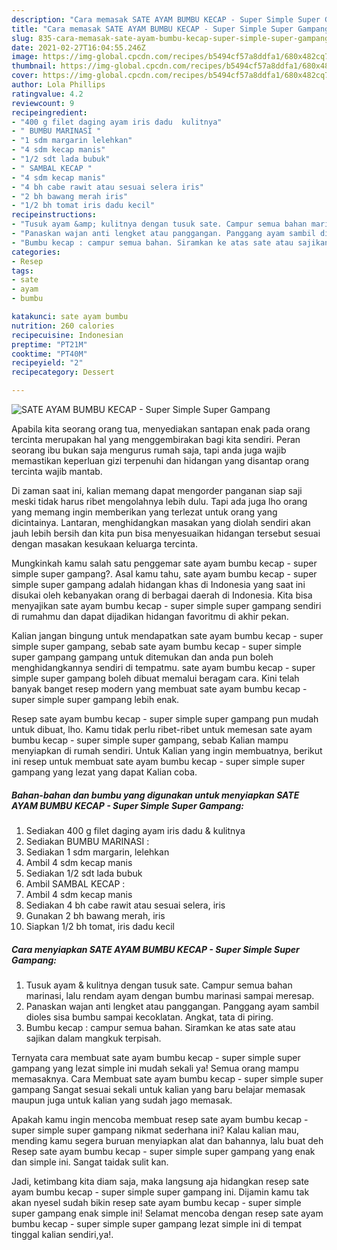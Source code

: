 ```yaml
---
description: "Cara memasak SATE AYAM BUMBU KECAP - Super Simple Super Gampang yang sedap dan Mudah Dibuat"
title: "Cara memasak SATE AYAM BUMBU KECAP - Super Simple Super Gampang yang sedap dan Mudah Dibuat"
slug: 835-cara-memasak-sate-ayam-bumbu-kecap-super-simple-super-gampang-yang-sedap-dan-mudah-dibuat
date: 2021-02-27T16:04:55.246Z
image: https://img-global.cpcdn.com/recipes/b5494cf57a8ddfa1/680x482cq70/sate-ayam-bumbu-kecap-super-simple-super-gampang-foto-resep-utama.jpg
thumbnail: https://img-global.cpcdn.com/recipes/b5494cf57a8ddfa1/680x482cq70/sate-ayam-bumbu-kecap-super-simple-super-gampang-foto-resep-utama.jpg
cover: https://img-global.cpcdn.com/recipes/b5494cf57a8ddfa1/680x482cq70/sate-ayam-bumbu-kecap-super-simple-super-gampang-foto-resep-utama.jpg
author: Lola Phillips
ratingvalue: 4.2
reviewcount: 9
recipeingredient:
- "400 g filet daging ayam iris dadu  kulitnya"
- " BUMBU MARINASI "
- "1 sdm margarin lelehkan"
- "4 sdm kecap manis"
- "1/2 sdt lada bubuk"
- " SAMBAL KECAP "
- "4 sdm kecap manis"
- "4 bh cabe rawit atau sesuai selera iris"
- "2 bh bawang merah iris"
- "1/2 bh tomat iris dadu kecil"
recipeinstructions:
- "Tusuk ayam &amp; kulitnya dengan tusuk sate. Campur semua bahan marinasi, lalu rendam ayam dengan bumbu marinasi sampai meresap."
- "Panaskan wajan anti lengket atau panggangan. Panggang ayam sambil dioles sisa bumbu sampai kecoklatan. Angkat, tata di piring."
- "Bumbu kecap : campur semua bahan. Siramkan ke atas sate atau sajikan dalam mangkuk terpisah."
categories:
- Resep
tags:
- sate
- ayam
- bumbu

katakunci: sate ayam bumbu 
nutrition: 260 calories
recipecuisine: Indonesian
preptime: "PT21M"
cooktime: "PT40M"
recipeyield: "2"
recipecategory: Dessert

---
```



![SATE AYAM BUMBU KECAP - Super Simple Super Gampang](https://img-global.cpcdn.com/recipes/b5494cf57a8ddfa1/680x482cq70/sate-ayam-bumbu-kecap-super-simple-super-gampang-foto-resep-utama.jpg)

Apabila kita seorang orang tua, menyediakan santapan enak pada orang tercinta merupakan hal yang menggembirakan bagi kita sendiri. Peran seorang ibu bukan saja mengurus rumah saja, tapi anda juga wajib memastikan keperluan gizi terpenuhi dan hidangan yang disantap orang tercinta wajib mantab.

Di zaman  saat ini, kalian memang dapat mengorder panganan siap saji meski tidak harus ribet mengolahnya lebih dulu. Tapi ada juga lho orang yang memang ingin memberikan yang terlezat untuk orang yang dicintainya. Lantaran, menghidangkan masakan yang diolah sendiri akan jauh lebih bersih dan kita pun bisa menyesuaikan hidangan tersebut sesuai dengan masakan kesukaan keluarga tercinta. 



Mungkinkah kamu salah satu penggemar sate ayam bumbu kecap - super simple super gampang?. Asal kamu tahu, sate ayam bumbu kecap - super simple super gampang adalah hidangan khas di Indonesia yang saat ini disukai oleh kebanyakan orang di berbagai daerah di Indonesia. Kita bisa menyajikan sate ayam bumbu kecap - super simple super gampang sendiri di rumahmu dan dapat dijadikan hidangan favoritmu di akhir pekan.

Kalian jangan bingung untuk mendapatkan sate ayam bumbu kecap - super simple super gampang, sebab sate ayam bumbu kecap - super simple super gampang gampang untuk ditemukan dan anda pun boleh menghidangkannya sendiri di tempatmu. sate ayam bumbu kecap - super simple super gampang boleh dibuat memalui beragam cara. Kini telah banyak banget resep modern yang membuat sate ayam bumbu kecap - super simple super gampang lebih enak.

Resep sate ayam bumbu kecap - super simple super gampang pun mudah untuk dibuat, lho. Kamu tidak perlu ribet-ribet untuk memesan sate ayam bumbu kecap - super simple super gampang, sebab Kalian mampu menyiapkan di rumah sendiri. Untuk Kalian yang ingin membuatnya, berikut ini resep untuk membuat sate ayam bumbu kecap - super simple super gampang yang lezat yang dapat Kalian coba.

<!--inarticleads1-->

##### Bahan-bahan dan bumbu yang digunakan untuk menyiapkan SATE AYAM BUMBU KECAP - Super Simple Super Gampang:

1. Sediakan 400 g filet daging ayam iris dadu &amp; kulitnya
1. Sediakan  BUMBU MARINASI :
1. Sediakan 1 sdm margarin, lelehkan
1. Ambil 4 sdm kecap manis
1. Sediakan 1/2 sdt lada bubuk
1. Ambil  SAMBAL KECAP :
1. Ambil 4 sdm kecap manis
1. Sediakan 4 bh cabe rawit atau sesuai selera, iris
1. Gunakan 2 bh bawang merah, iris
1. Siapkan 1/2 bh tomat, iris dadu kecil




<!--inarticleads2-->

##### Cara menyiapkan SATE AYAM BUMBU KECAP - Super Simple Super Gampang:

1. Tusuk ayam &amp; kulitnya dengan tusuk sate. Campur semua bahan marinasi, lalu rendam ayam dengan bumbu marinasi sampai meresap.
1. Panaskan wajan anti lengket atau panggangan. Panggang ayam sambil dioles sisa bumbu sampai kecoklatan. Angkat, tata di piring.
1. Bumbu kecap : campur semua bahan. Siramkan ke atas sate atau sajikan dalam mangkuk terpisah.




Ternyata cara membuat sate ayam bumbu kecap - super simple super gampang yang lezat simple ini mudah sekali ya! Semua orang mampu memasaknya. Cara Membuat sate ayam bumbu kecap - super simple super gampang Sangat sesuai sekali untuk kalian yang baru belajar memasak maupun juga untuk kalian yang sudah jago memasak.

Apakah kamu ingin mencoba membuat resep sate ayam bumbu kecap - super simple super gampang nikmat sederhana ini? Kalau kalian mau, mending kamu segera buruan menyiapkan alat dan bahannya, lalu buat deh Resep sate ayam bumbu kecap - super simple super gampang yang enak dan simple ini. Sangat taidak sulit kan. 

Jadi, ketimbang kita diam saja, maka langsung aja hidangkan resep sate ayam bumbu kecap - super simple super gampang ini. Dijamin kamu tak akan nyesel sudah bikin resep sate ayam bumbu kecap - super simple super gampang enak simple ini! Selamat mencoba dengan resep sate ayam bumbu kecap - super simple super gampang lezat simple ini di tempat tinggal kalian sendiri,ya!.

